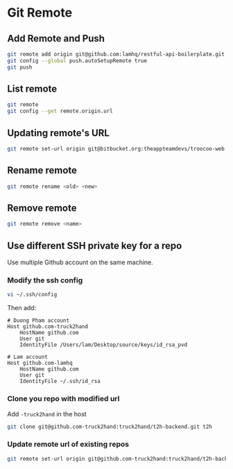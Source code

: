 # Git Remote

## Add Remote and Push

```sh
git remote add origin git@github.com:lamhq/restful-api-boilerplate.git
git config --global push.autoSetupRemote true
git push
```


## List remote

```sh
git remote
git config --get remote.origin.url
```


## Updating remote's URL

```sh
git remote set-url origin git@bitbucket.org:theappteamdevs/troocoo-web.git
```


## Rename remote

```sh
git remote rename <old> <new>
```


## Remove remote

```sh
git remote remove <name>
```


## Use different SSH private key for a repo

Use multiple Github account on the same machine.

### Modify the ssh config

```sh
vi ~/.ssh/config
```

Then add:

```
# Duong Pham account
Host github.com-truck2hand
	HostName github.com
	User git
	IdentityFile /Users/lam/Desktop/source/keys/id_rsa_pvd

# Lam account
Host github.com-lamhq
	HostName github.com
	User git
	IdentityFile ~/.ssh/id_rsa
```

### Clone you repo with modified url

Add `-truck2hand` in the host

```sh
git clone git@github.com-truck2hand:truck2hand/t2h-backend.git t2h
```

### Update remote url of existing repos

```sh
git remote set-url origin git@github.com-truck2hand:truck2hand/t2h-backend.git
```